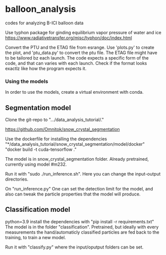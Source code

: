 # balloon_analysis
codes for analyzing B-ICI balloon data

Use typhon package for ginding equilibrium vapor pressure of water and ice
https://www.radiativetransfer.org/misc/typhon/doc/index.html

Convert the PTU and the ETAG file from esrange. 
Use 'plots.py' to create the plot, and 'ptu_data.py' to convert the ptu file. 
The ETAG file might have to be tailored bz each launch. The code expects a specific form of the code, and that can varies with each launch. Check if the format looks exactlz like how the program expects it.


### Using the models
In order to use the models, create a virtual environment with conda.

## Segmentation model
Clone the git-repo to ".../data_analysis_tutorial/."

https://github.com/Omnitok/snow_crystal_segmentation

Use the dockerfile for installing the dependencies "*/data_analysis_tutorial/snow_crystal_segmentation/model/docker" "docker build -t cuda-tensorflow ."

The model is in snow_crystal_segmentation folder. Already pretrained, currently using model #m232.

Run it with "sudo ./run_inference.sh". Here you can change the input-output directories.

On "run_inference.py" One can set the detection limit for the model, and also can tweak the particle properties that the model will produce.

## Classification model
python=3.9
install the dependencies with "pip install -r requirements.txt"
The model is in the folder "classification".
Pretrained, but ideally with every measurements the hand/automaticly classified particles are fed back to the training, to train a new model.

Run it with "classify.py" where the input/oputput folders can be set.
